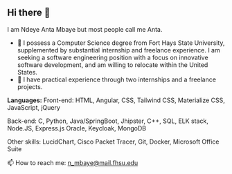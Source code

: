 
## Hi there 👋

I am Ndeye Anta Mbaye but most people call me Anta.

- 🔭 I possess a Computer Science degree from Fort Hays State University, supplemented by substantial internship and freelance experience. I am seeking a software engineering position with a focus on innovative software development, and am willing to relocate within the United States.
- 🌱 I have practical experience through two internships and a freelance projects.

**Languages:**
Front-end:
HTML, Angular, CSS, Tailwind CSS, Materialize CSS, JavaScript,  jQuery

Back-end:
C, Python, Java/SpringBoot, Jhipster, C++, SQL, ELK stack, Node.JS, Express.js
Oracle, Keycloak, MongoDB

Other skills:
LucidChart, Cisco Packet Tracer, Git, Docker, Microsoft Office Suite


📫 How to reach me: n_mbaye@mail.fhsu.edu
